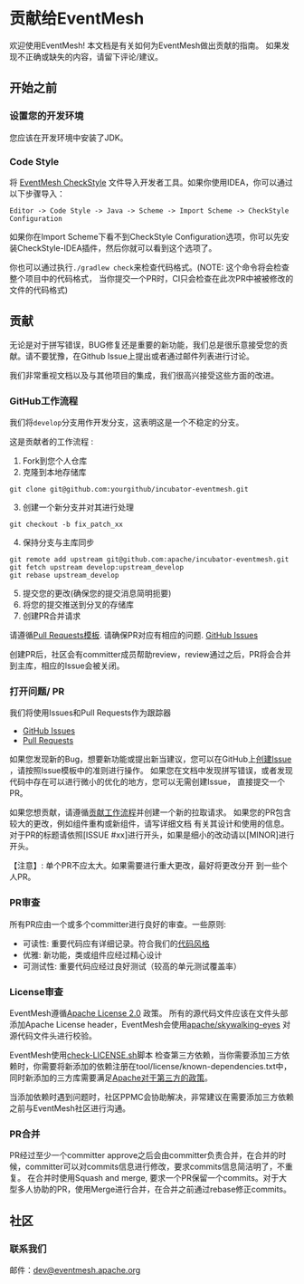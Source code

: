 # 贡献给EventMesh

欢迎使用EventMesh! 本文档是有关如何为EventMesh做出贡献的指南。 如果发现不正确或缺失的内容，请留下评论/建议。

## 开始之前

### 设置您的开发环境

您应该在开发环境中安装了JDK。

### Code Style

将 [EventMesh CheckStyle](./style/checkStyle.xml) 文件导入开发者工具。如果你使用IDEA，你可以通过以下步骤导入：
```shell
Editor -> Code Style -> Java -> Scheme -> Import Scheme -> CheckStyle Configuration
```
如果你在Import Scheme下看不到CheckStyle Configuration选项，你可以先安装CheckStyle-IDEA插件，然后你就可以看到这个选项了。

你也可以通过执行`./gradlew check`来检查代码格式。(NOTE: 这个命令将会检查整个项目中的代码格式， 当你提交一个PR时，CI只会检查在此次PR中被被修改的文件的代码格式)
## 贡献

无论是对于拼写错误，BUG修复还是重要的新功能，我们总是很乐意接受您的贡献。请不要犹豫，在Github Issue上提出或者通过邮件列表进行讨论。

我们非常重视文档以及与其他项目的集成，我们很高兴接受这些方面的改进。

### GitHub工作流程

我们将`develop`分支用作开发分支，这表明这是一个不稳定的分支。

这是贡献者的工作流程 :

1. Fork到您个人仓库
2. 克隆到本地存储库
```git
git clone git@github.com:yourgithub/incubator-eventmesh.git
```
3. 创建一个新分支并对其进行处理
```git
git checkout -b fix_patch_xx
```   
4. 保持分支与主库同步
```git
git remote add upstream git@github.com:apache/incubator-eventmesh.git
git fetch upstream develop:upstream_develop
git rebase upstream_develop
```   
5. 提交您的更改(确保您的提交消息简明扼要)
6. 将您的提交推送到分叉的存储库
7. 创建PR合并请求

请遵循[Pull Requests模板](./.github/PULL_REQUEST_TEMPLATE.md).
请确保PR对应有相应的问题. [GitHub Issues](https://github.com/apache/incubator-eventmesh/issues)

创建PR后，社区会有committer成员帮助review，review通过之后，PR将会合并到主库，相应的Issue会被关闭。

### 打开问题/ PR

我们将使用Issues和Pull Requests作为跟踪器
- [GitHub Issues](https://github.com/apache/incubator-eventmesh/issues)
- [Pull Requests](https://github.com/apache/incubator-eventmesh/pulls)

如果您发现新的Bug，想要新功能或提出新当建议，您可以在GitHub上[创建Issue](https://github.com/apache/incubator-eventmesh/issues/new) ，请按照Issue模板中的准则进行操作。
如果您在文档中发现拼写错误，或者发现代码中存在可以进行微小的优化的地方，您可以无需创建Issue， 直接提交一个PR。

如果您想贡献，请遵循[贡献工作流程](#github-workflow)并创建一个新的拉取请求。 如果您的PR包含较大的更改，例如组件重构或新组件，请写详细文档 有关其设计和使用的信息。
对于PR的标题请依照[ISSUE #xx]进行开头，如果是细小的改动请以[MINOR]进行开头。

【注意】: 单个PR不应太大。如果需要进行重大更改，最好将更改分开 到一些个人PR。

### PR审查

所有PR应由一个或多个committer进行良好的审查。一些原则:

- 可读性: 重要代码应有详细记录。符合我们的[代码风格](./style/checkStyle.xml)
- 优雅: 新功能，类或组件应经过精心设计
- 可测试性: 重要代码应经过良好测试（较高的单元测试覆盖率）

### License审查

EventMesh遵循[Apache License 2.0](http://www.apache.org/licenses/LICENSE-2.0.html) 政策。 
所有的源代码文件应该在文件头部添加Apache License header，EventMesh会使用[apache/skywalking-eyes](https://github.com/apache/skywalking-eyes)
对源代码文件头进行校验。

EventMesh使用[check-LICENSE.sh](tools/third-party-dependencies/check-LICENSE.sh)脚本
检查第三方依赖，当你需要添加三方依赖时，你需要将新添加的依赖注册在tool/license/known-dependencies.txt中，
同时新添加的三方库需要满足[Apache对于第三方的政策](https://apache.org/legal/resolved.html)。

当添加依赖时遇到问题时，社区PPMC会协助解决，非常建议在需要添加三方依赖之前与EventMesh社区进行沟通。

### PR合并

PR经过至少一个committer approve之后会由committer负责合并，在合并的时候，committer可以对commits信息进行修改，要求commits信息简洁明了，不重复。
在合并时使用Squash and merge, 要求一个PR保留一个commits。对于大型多人协助的PR，使用Merge进行合并，在合并之前通过rebase修正commits。

## 社区

### 联系我们

邮件：dev@eventmesh.apache.org
